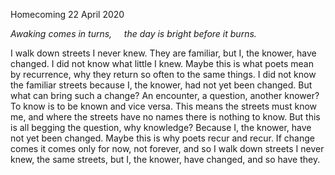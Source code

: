 Homecoming
22 April 2020

*Awaking comes in turns,*
&nbsp;&nbsp;&nbsp;&nbsp;*the day is bright before it burns.*

I walk down streets I never knew.
They are familiar, but I, the knower, have changed.
I did not know what little I knew.
Maybe this is what poets mean by recurrence,
why they return so often to the same things.
I did not know the familiar streets
because I, the knower, had not yet been changed.
But what can bring such a change?
An encounter, a question, another knower?
To know is to be known and vice versa.
This means the streets must know me,
and where the streets have no names
there is nothing to know.
But this is all begging the question,
why knowledge?
Because I, the knower, have not yet been changed.
Maybe this is why poets recur and recur.
If change comes it comes only for now, not forever,
and so I walk down streets I never knew,
the same streets, but I, the knower, have changed,
and so have they.

